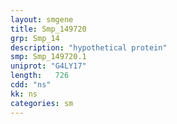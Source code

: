 ```yaml
---
layout: smgene
title: Smp_149720
grp: Smp_14
description: "hypothetical protein"
smp: Smp_149720.1
uniprot: "G4LY17"
length:   726
cdd: "ns"
kk: ns
categories: sm
---
```

